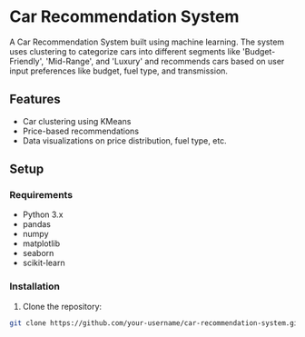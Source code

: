 # Car Recommendation System

A Car Recommendation System built using machine learning. The system uses clustering to categorize cars into different segments like 'Budget-Friendly', 'Mid-Range', and 'Luxury' and recommends cars based on user input preferences like budget, fuel type, and transmission.

## Features
- Car clustering using KMeans
- Price-based recommendations
- Data visualizations on price distribution, fuel type, etc.

## Setup

### Requirements
- Python 3.x
- pandas
- numpy
- matplotlib
- seaborn
- scikit-learn

### Installation
1. Clone the repository:
```bash
git clone https://github.com/your-username/car-recommendation-system.git
